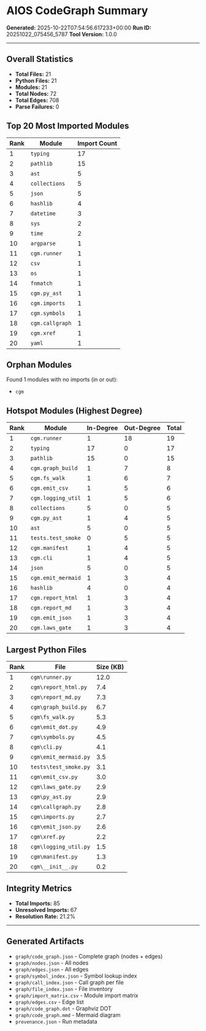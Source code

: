 # AIOS CodeGraph Summary

**Generated:** 2025-10-22T07:54:56.617233+00:00
**Run ID:** 20251022_075456_5787
**Tool Version:** 1.0.0

---

## Overall Statistics

- **Total Files:** 21
- **Python Files:** 21
- **Modules:** 21
- **Total Nodes:** 72
- **Total Edges:** 708
- **Parse Failures:** 0

## Top 20 Most Imported Modules

| Rank | Module | Import Count |
|------|--------|-------------|
| 1 | `typing` | 17 |
| 2 | `pathlib` | 15 |
| 3 | `ast` | 5 |
| 4 | `collections` | 5 |
| 5 | `json` | 5 |
| 6 | `hashlib` | 4 |
| 7 | `datetime` | 3 |
| 8 | `sys` | 2 |
| 9 | `time` | 2 |
| 10 | `argparse` | 1 |
| 11 | `cgm.runner` | 1 |
| 12 | `csv` | 1 |
| 13 | `os` | 1 |
| 14 | `fnmatch` | 1 |
| 15 | `cgm.py_ast` | 1 |
| 16 | `cgm.imports` | 1 |
| 17 | `cgm.symbols` | 1 |
| 18 | `cgm.callgraph` | 1 |
| 19 | `cgm.xref` | 1 |
| 20 | `yaml` | 1 |

## Orphan Modules

Found 1 modules with no imports (in or out):

- `cgm`

## Hotspot Modules (Highest Degree)

| Rank | Module | In-Degree | Out-Degree | Total |
|------|--------|-----------|------------|-------|
| 1 | `cgm.runner` | 1 | 18 | 19 |
| 2 | `typing` | 17 | 0 | 17 |
| 3 | `pathlib` | 15 | 0 | 15 |
| 4 | `cgm.graph_build` | 1 | 7 | 8 |
| 5 | `cgm.fs_walk` | 1 | 6 | 7 |
| 6 | `cgm.emit_csv` | 1 | 5 | 6 |
| 7 | `cgm.logging_util` | 1 | 5 | 6 |
| 8 | `collections` | 5 | 0 | 5 |
| 9 | `cgm.py_ast` | 1 | 4 | 5 |
| 10 | `ast` | 5 | 0 | 5 |
| 11 | `tests.test_smoke` | 0 | 5 | 5 |
| 12 | `cgm.manifest` | 1 | 4 | 5 |
| 13 | `cgm.cli` | 1 | 4 | 5 |
| 14 | `json` | 5 | 0 | 5 |
| 15 | `cgm.emit_mermaid` | 1 | 3 | 4 |
| 16 | `hashlib` | 4 | 0 | 4 |
| 17 | `cgm.report_html` | 1 | 3 | 4 |
| 18 | `cgm.report_md` | 1 | 3 | 4 |
| 19 | `cgm.emit_json` | 1 | 3 | 4 |
| 20 | `cgm.laws_gate` | 1 | 3 | 4 |

## Largest Python Files

| Rank | File | Size (KB) |
|------|------|----------|
| 1 | `cgm\runner.py` | 12.0 |
| 2 | `cgm\report_html.py` | 7.4 |
| 3 | `cgm\report_md.py` | 7.3 |
| 4 | `cgm\graph_build.py` | 6.7 |
| 5 | `cgm\fs_walk.py` | 5.3 |
| 6 | `cgm\emit_dot.py` | 4.9 |
| 7 | `cgm\symbols.py` | 4.5 |
| 8 | `cgm\cli.py` | 4.1 |
| 9 | `cgm\emit_mermaid.py` | 3.5 |
| 10 | `tests\test_smoke.py` | 3.1 |
| 11 | `cgm\emit_csv.py` | 3.0 |
| 12 | `cgm\laws_gate.py` | 2.9 |
| 13 | `cgm\py_ast.py` | 2.9 |
| 14 | `cgm\callgraph.py` | 2.8 |
| 15 | `cgm\imports.py` | 2.7 |
| 16 | `cgm\emit_json.py` | 2.6 |
| 17 | `cgm\xref.py` | 2.2 |
| 18 | `cgm\logging_util.py` | 1.5 |
| 19 | `cgm\manifest.py` | 1.3 |
| 20 | `cgm\__init__.py` | 0.2 |

## Integrity Metrics

- **Total Imports:** 85
- **Unresolved Imports:** 67
- **Resolution Rate:** 21.2%

---

## Generated Artifacts

- `graph/code_graph.json` - Complete graph (nodes + edges)
- `graph/nodes.json` - All nodes
- `graph/edges.json` - All edges
- `graph/symbol_index.json` - Symbol lookup index
- `graph/call_index.json` - Call graph per file
- `graph/file_index.json` - File inventory
- `graph/import_matrix.csv` - Module import matrix
- `graph/edges.csv` - Edge list
- `graph/code_graph.dot` - Graphviz DOT
- `graph/code_graph.mmd` - Mermaid diagram
- `provenance.json` - Run metadata

